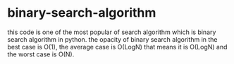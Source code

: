 # binary-search-algorithm
this code is one of the most popular of search algorithm which is binary search algorithm in python.
the opacity of binary search algorithm in the best case is O(1), the average case is O(LogN) that means it is O(LogN) and the worst case is O(N).
